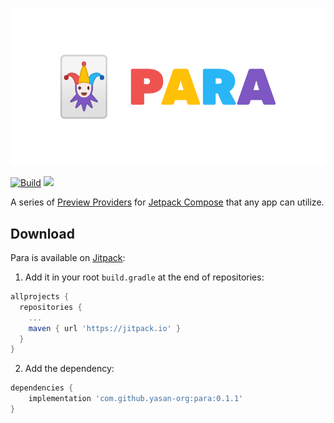 <p align="center">
  <img src="https://github.com/yasan-org/para/blob/main/README.png" />
</p>

[![Build](https://github.com/yasan-org/para/workflows/Build/badge.svg)](https://github.com/yasan-org/para/actions/workflows/build.yml)
[![](https://jitpack.io/v/yasan-org/para.svg)](https://jitpack.io/#yasan-org/para)

A series of [Preview Providers](https://developer.android.com/reference/kotlin/androidx/compose/ui/tooling/preview/PreviewParameter) for [Jetpack Compose](https://developer.android.com/jetpack/compose) that any app can utilize.

## Download

Para is available on [Jitpack](https://jitpack.io/#yasan-org/para):

1. Add it in your root `build.gradle` at the end of repositories:

```groovy
allprojects {
  repositories {
    ...
    maven { url 'https://jitpack.io' }
  }
}
```

2. Add the dependency:

```groovy
dependencies {
    implementation 'com.github.yasan-org:para:0.1.1'
}
```